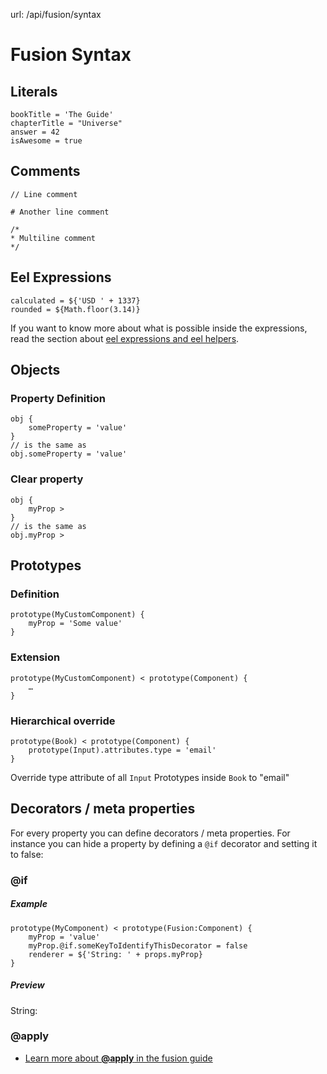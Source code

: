 url: /api/fusion/syntax
# Fusion Syntax

## Literals

```neosfusion
bookTitle = 'The Guide'
chapterTitle = "Universe"
answer = 42
isAwesome = true
```

## Comments

```neosfusion
// Line comment

# Another line comment

/*
* Multiline comment
*/
```

## Eel Expressions

```neosfusion
calculated = ${'USD ' + 1337}
rounded = ${Math.floor(3.14)}
```

If you want to know more about what is possible inside the expressions, read the section about [eel expressions and eel helpers](/api/eel/syntax).

## Objects

### Property Definition 

```neosfusion
obj {
    someProperty = 'value' 
}
// is the same as
obj.someProperty = 'value'
```

### Clear property 

```neosfusion
obj {
    myProp >
}
// is the same as
obj.myProp >
```

## Prototypes

### Definition 

```neosfusion
prototype(MyCustomComponent) {
    myProp = 'Some value'
}
```

### Extension

```neosfusion
prototype(MyCustomComponent) < prototype(Component) {
    …
}
```

### Hierarchical override 

```neosfusion
prototype(Book) < prototype(Component) {
    prototype(Input).attributes.type = 'email'
}
```

Override type attribute of all `Input` Prototypes inside `Book` to "email"

## Decorators / meta properties 

For every property you can define decorators / meta properties. For instance you can hide a property by defining a `@if` decorator and setting it to false:

### @if

##### Example

```neosfusion
prototype(MyComponent) < prototype(Fusion:Component) {
    myProp = 'value'
    myProp.@if.someKeyToIdentifyThisDecorator = false
    renderer = ${'String: ' + props.myProp}
}
```

##### Preview

String:

### @apply

*   [Learn more about **@apply** in the fusion guide](/guide/manual/rendering/fusion#id-)